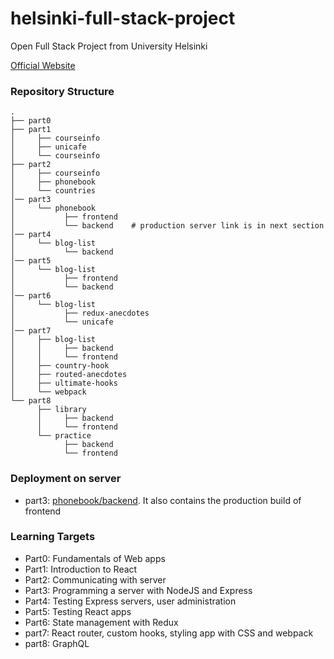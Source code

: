 # helsinki-full-stack-project

Open Full Stack Project from University Helsinki

[Official Website](https://fullstackopen.com/en/)

### Repository Structure

    .
    ├── part0
    ├── part1
    │     ├── courseinfo
    │     ├── unicafe
    │     └── courseinfo
    ├── part2
    │     ├── courseinfo
    │     ├── phonebook
    │     └── countries
    │── part3
    │     └── phonebook
    │           ├── frontend
    │           └── backend    # production server link is in next section
    │── part4
    │     └── blog-list
    │           └── backend
    │── part5
    │     └── blog-list
    │           ├── frontend
    │           └── backend
    │── part6
    │     └── blog-list
    │           ├── redux-anecdotes
    │           └── unicafe
    │── part7
    │     ├── blog-list
    │     │     ├── backend
    │     │     └── frontend
    │     ├── country-hook
    │     ├── routed-anecdotes
    │     ├── ultimate-hooks
    │     └── webpack
    └── part8
          ├── library
          │     ├── backend
          │     └── frontend
          └── practice
                ├── backend
                └── frontend

### Deployment on server

- part3: [phonebook/backend](https://helsinki-part3-phonebook.herokuapp.com/). It also contains the production build of frontend

### Learning Targets

- Part0: Fundamentals of Web apps
- Part1: Introduction to React
- Part2: Communicating with server
- Part3: Programming a server with NodeJS and Express
- Part4: Testing Express servers, user administration
- Part5: Testing React apps
- Part6: State management with Redux
- part7: React router, custom hooks, styling app with CSS and webpack
- part8: GraphQL
